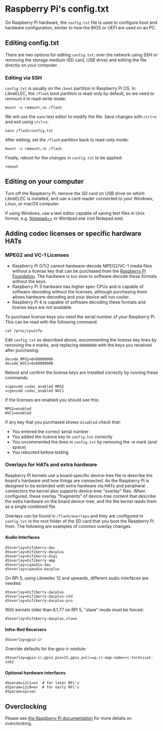 # Raspberry Pi's config.txt

On Raspberry Pi hardware, the `config.txt` file is used to configure boot and hardware configuration, similar to how the BIOS or UEFI are used on an PC.

## Editing config.txt
There are two options for editing `config.txt`: over the network using SSH or removing the storage medium \(SD card, USB drive\) and editing the file directly on your computer.

### Editing via SSH

`config.txt` is usually on the `/boot` partition in Raspberry Pi OS. In LibreELEC, the `/flash` boot partition is read-only by default, so we need to remount it in read-write mode:

```text
mount -o remount,rw /flash
```

We will use the `nano` text editor to modify the file. Save changes with `ctrl+o` and exit using `ctrl+x`:

```text
nano /flash/config.txt
```

After editing, set the `/flash` partition back to read-only mode:

```text
mount -o remount,ro /flash
```

Finally, reboot for the changes in `config.txt` to be applied:

```text
reboot
```

## Editing on your computer
Turn off the Raspberry Pi, remove the SD card on USB drive on which LibreELEC is installed, and use a card reader connected to your Windows, Linux, or macOS computer.

If using Windows, use a text editor capable of saving text files in Unix format, e.g. [Notepad++](https://notepad-plus-plus.org/downloads) or Wordpad.exe \(not Notepad.exe\).

## Adding codec licenses or specific hardware HATs

### MPEG2 and VC-1 Licenses

* Raspberry Pi 0/1/2 cannot hardware-decode MPEG2/VC-1 media files without a license key that can be purchased from the [Raspberry Pi Foundation](https://codecs.raspberrypi.com/license-keys/). The hardware is too slow to software decode these formats without the keys.
* Raspberry Pi 3 hardware has higher spec CPUs and is capable of software-decoding without the licenses, although purchasing them allows hardware-decoding and your device will run cooler.
* Raspberry Pi 4 is capable of software decoding these formats and license keys are not available.

To purchase license keys you need the serial number of your Raspberry Pi. This can be read with the following command:

```text
cat /proc/cpuinfo
```

Edit `config.txt` as described above, uncommenting the license key lines by removing the `#` marks, and replacing `00000000` with the keys you received after purchasing:

```text
decode_MPG2=0x00000000
decode_WVC1=0x00000000
```

Reboot and confirm the license keys are installed correctly by running these commands:

```text
vcgencmd codec_enabled MPG2
vcgencmd codec_enabled WVC1
```

If the licenses are enabled you should see this:

```text
MPG2=enabled
WVC1=enabled
```

If any key that you purchased shows `disabled` check that:

* You entered the correct serial number
* You added the licence key to `config.txt` correctly
* You uncommented the lines in `config.txt` by removing the `\#` mark \(and space\)
* You rebooted before testing

### Overlays for HATs and extra hardware

Raspberry Pi kernels use a board-specific device-tree file to describe the board's hardware and how things are connected. As the Raspberry Pi is designed to be extended with extra hardware via HATs and peripheral connectors the kernel also supports device-tree "overlay" files. When configured, these overlay "fragments" of device-tree content that describe the extra hardware on the board device-tree, and the the kernel reads them as a single combined file.

Overlays can be found in `/flash/overlays` and they are configured in `config.txt` in the root folder of the SD card that you boot the Raspberry Pi from. The following are examples of common overlay changes.

#### Audio Interfaces

```text
dtoverlay=hifiberry-dac
dtoverlay=hifiberry-dacplus
dtoverlay=hifiberry-digi
dtoverlay=hifiberry-amp
dtoverlay=iqaudio-dac
dtoverlay=iqaudio-dacplus
```
On RPi 5, using Libreelec 12 and upwards, different audio interfaces are needed:
```text
dtoverlay=hifiberry-dacplus
dtoverlay=hifiberry-dacplus-std
dtoverlay=hifiberry-dacplus-pro
```

With kernels older than 6.1.77 on RPi 5, "slave" mode must be forced:
```text
dtoverlay=hifiberry-dacplus,slave
```

#### Infra-Red Receivers

```text
dtoverlay=gpio-ir
```

Override defaults for the gpio-ir module:

```text
dtoverlay=gpio-ir,gpio_pin=25,gpio_pull=up,rc-map-name=rc-technisat-usb2
```

#### Optional hardware interfaces

```text
dtparam=i2c1=on  # for later RPi's
dtparam=i2c0=on  # for early RPi's
dtparam=spi=on
```

## Overclocking

Please see [the Raspberry Pi documentation](https://www.raspberrypi.com/documentation/computers/config_txt.html#overclocking-options) for more details on overclocking.

